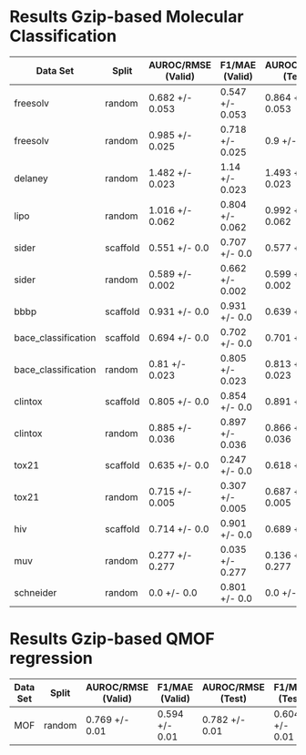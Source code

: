 # Results Gzip-based Molecular Classification
|     Data Set      | Split  |AUROC/RMSE (Valid)|F1/MAE (Valid) |AUROC/RMSE (Test)| F1/MAE (Test) |
|-------------------|--------|------------------|---------------|-----------------|---------------|
|freesolv           |random  |0.682 +/- 0.053   |0.547 +/- 0.053|0.864 +/- 0.053  |0.646 +/- 0.053|
|freesolv           |random  |0.985 +/- 0.025   |0.718 +/- 0.025|0.9 +/- 0.025    |0.655 +/- 0.025|
|delaney            |random  |1.482 +/- 0.023   |1.14 +/- 0.023 |1.493 +/- 0.023  |1.117 +/- 0.023|
|lipo               |random  |1.016 +/- 0.062   |0.804 +/- 0.062|0.992 +/- 0.062  |0.789 +/- 0.062|
|sider              |scaffold|0.551 +/- 0.0     |0.707 +/- 0.0  |0.577 +/- 0.0    |0.666 +/- 0.0  |
|sider              |random  |0.589 +/- 0.002   |0.662 +/- 0.002|0.599 +/- 0.002  |0.656 +/- 0.002|
|bbbp               |scaffold|0.931 +/- 0.0     |0.931 +/- 0.0  |0.639 +/- 0.0    |0.627 +/- 0.0  |
|bace_classification|scaffold|0.694 +/- 0.0     |0.702 +/- 0.0  |0.701 +/- 0.0    |0.697 +/- 0.0  |
|bace_classification|random  |0.81 +/- 0.023    |0.805 +/- 0.023|0.813 +/- 0.023  |0.812 +/- 0.023|
|clintox            |scaffold|0.805 +/- 0.0     |0.854 +/- 0.0  |0.891 +/- 0.0    |0.891 +/- 0.0  |
|clintox            |random  |0.885 +/- 0.036   |0.897 +/- 0.036|0.866 +/- 0.036  |0.906 +/- 0.036|
|tox21              |scaffold|0.635 +/- 0.0     |0.247 +/- 0.0  |0.618 +/- 0.0    |0.227 +/- 0.0  |
|tox21              |random  |0.715 +/- 0.005   |0.307 +/- 0.005|0.687 +/- 0.005  |0.282 +/- 0.005|
|hiv                |scaffold|0.714 +/- 0.0     |0.901 +/- 0.0  |0.689 +/- 0.0    |0.887 +/- 0.0  |
|muv                |random  |0.277 +/- 0.277   |0.035 +/- 0.277|0.136 +/- 0.277  |0.048 +/- 0.277|
|schneider          |random  |0.0 +/- 0.0       |0.801 +/- 0.0  |0.0 +/- 0.0      |0.801 +/- 0.0  |

# Results Gzip-based QMOF regression
|Data Set|Split |AUROC/RMSE (Valid)|F1/MAE (Valid)|AUROC/RMSE (Test)|F1/MAE (Test) |
|--------|------|------------------|--------------|-----------------|--------------|
|MOF     |random|0.769 +/- 0.01    |0.594 +/- 0.01|0.782 +/- 0.01   |0.604 +/- 0.01|